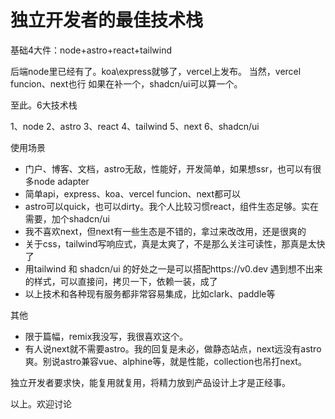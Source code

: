 # 独立开发者的最佳技术栈

基础4大件：node+astro+react+tailwind

后端node里已经有了。koa\express就够了，vercel上发布。
当然，vercel funcion、next也行
如果在补一个，shadcn/ui可以算一个。

至此。6大技术栈

1、node
2、astro
3、react
4、tailwind
5、next
6、shadcn/ui

使用场景

- 门户、博客、文档，astro无敌，性能好，开发简单，如果想ssr，也可以有很多node adapter
- 简单api，express、koa、vercel funcion、next都可以
- astro可以quick，也可以dirty。我个人比较习惯react，组件生态足够。实在需要，加个shadcn/ui
- 我不喜欢next，但next有一些生态是不错的，拿过来改改用，还是很爽的
- 关于css，tailwind写响应式，真是太爽了，不是那么关注可读性，那真是太快了
- 用tailwind 和 shadcn/ui 的好处之一是可以搭配https://v0.dev 遇到想不出来的样式，可以直接问，拷贝一下，依赖一装，成了
- 以上技术和各种现有服务都非常容易集成，比如clark、paddle等

其他

- 限于篇幅，remix我没写，我很喜欢这个。
- 有人说next就不需要astro。我的回复是未必，做静态站点，next远没有astro爽。别说astro兼容vue、alphine等，就是性能，collection也吊打next。

独立开发者要求快，能复用就复用，将精力放到产品设计上才是正经事。

以上。欢迎讨论
